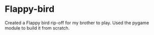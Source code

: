 # Flappy-bird
Created a Flappy bird rip-off for my brother to play. Used the pygame module to build it from scratch.
